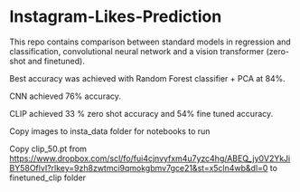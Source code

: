 # Instagram-Likes-Prediction

This repo contains comparison between standard models in regression and classification, convolutional neural network and a vision transformer (zero-shot and finetuned). 

Best accuracy was achieved with Random Forest classifier + PCA at 84%. 

CNN achieved 76% accuracy.

CLIP achieved 33 % zero shot accuracy and 54% fine tuned accuracy.

Copy images to insta_data folder for notebooks to run

Copy clip_50.pt from https://www.dropbox.com/scl/fo/fui4cjnvyfxm4u7yzc4hg/ABEQ_jy0V2YkJiBY58OflvI?rlkey=9zh8zwtmci9qmokgbmv7gce21&st=x5cln4wb&dl=0 to finetuned_clip folder
